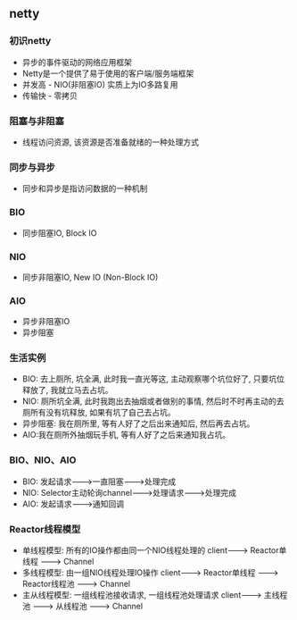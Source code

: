## netty
### 初识netty
- 异步的事件驱动的网络应用框架
- Netty是一个提供了易于使用的客户端/服务端框架
- 并发高 - NIO(非阻塞IO) 实质上为IO多路复用
- 传输快 - 零拷贝

### 阻塞与非阻塞
- 线程访问资源, 该资源是否准备就绪的一种处理方式

### 同步与异步
- 同步和异步是指访问数据的一种机制

### BIO
- 同步阻塞IO, Block IO

### NIO
- 同步非阻塞IO, New IO (Non-Block IO)

### AIO
- 异步非阻塞IO
- 异步阻塞

### 生活实例
- BIO: 去上厕所, 坑全满, 此时我一直光等这, 主动观察哪个坑位好了, 只要坑位释放了, 我就立马去占坑。
- NIO: 厕所坑全满, 此时我跑出去抽烟或者做别的事情, 然后时不时再主动的去厕所有没有坑释放, 如果有坑了自己去占坑。
- 异步阻塞: 我在厕所里, 等有人好了之后出来通知后, 然后再去占坑。
- AIO:我在厕所外抽烟玩手机, 等有人好了之后来通知我占坑。

### BIO、NIO、AIO
- BIO: 发起请求--->一直阻塞--->处理完成
- NIO: Selector主动轮询channel--->处理请求--->处理完成
- AIO: 发起请求--->通知回调

### Reactor线程模型
- 单线程模型: 所有的IO操作都由同一个NIO线程处理的 client---> Reactor单线程 ---> Channel
- 多线程模型: 由一组NIO线程处理IO操作 client---> Reactor单线程 ---> Reactor线程池 ---> Channel
- 主从线程模型: 一组线程池接收请求, 一组线程池处理请求 client---> 主线程池 ---> 从线程池 ---> Channel
